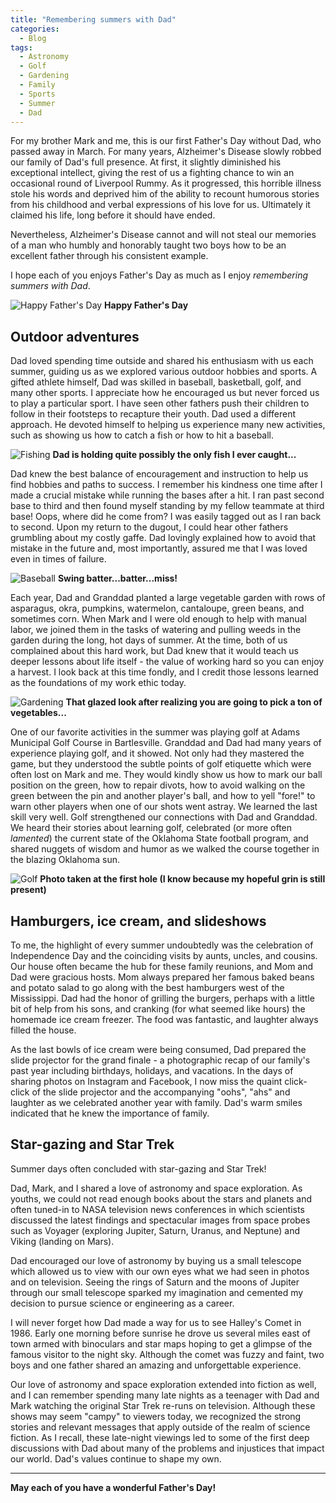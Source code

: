 ```yaml
---
title: "Remembering summers with Dad"
categories:
  - Blog
tags:
  - Astronomy
  - Golf
  - Gardening
  - Family
  - Sports
  - Summer
  - Dad
---
```


For my brother Mark and me, this is our first Father's Day without Dad, who passed away in March.
For many years, Alzheimer's Disease slowly robbed our family of Dad's full presence.
At first, it slightly diminished his exceptional intellect, giving the rest of us a fighting chance
to win an occasional round of Liverpool Rummy. As it progressed, this horrible illness stole his
words and deprived him of the ability to recount humorous stories from his childhood and verbal
expressions of his love for us. Ultimately it claimed his life, long before it should have ended.

Nevertheless, Alzheimer's Disease cannot and will not steal our memories of a man who humbly and
honorably taught two boys how to be an excellent father through his consistent example.

I hope each of you enjoys Father's Day as much as I enjoy _remembering summers with Dad_.

![Happy Father's Day](/assets/images/fathersday.jpg)
**Happy Father's Day**

## Outdoor adventures

Dad loved spending time outside and shared his enthusiasm with us each summer, guiding
us as we explored various outdoor hobbies and sports. A gifted athlete himself, Dad was skilled in
baseball, basketball, golf, and many other sports. I appreciate how he encouraged us but never
forced us to play a particular sport. I have seen other fathers push their children to follow
in their footsteps to recapture their youth. Dad used a different approach. He devoted
himself to helping us experience many new activities, such as showing us how to catch a fish
or how to hit a baseball.

![Fishing](/assets/images/fishing.jpg)
**Dad is holding quite possibly the only fish I ever caught...**

Dad knew the best balance of encouragement and instruction to help us find hobbies and paths to success. I remember his kindness one time after I made a crucial mistake while running
the bases after a hit. I ran past second base to third and then found myself standing by my fellow
teammate at third base! Oops, where did he come from? I was easily tagged out as I ran back to
second. Upon my return to the dugout, I could hear other fathers grumbling about my costly gaffe.
Dad lovingly explained how to avoid that mistake in the future and, most importantly, assured me
that I was loved even in times of failure.

![Baseball](/assets/images/baseball.jpg)
**Swing batter...batter...miss!**

Each year, Dad and Granddad planted a large vegetable garden with rows of asparagus, okra,
pumpkins, watermelon, cantaloupe, green beans, and sometimes corn. When Mark and I were old enough
to help with manual labor, we joined them in the tasks of watering and pulling weeds in the garden
during the long, hot days of summer. At the time, both of us complained about this hard work, but
Dad knew that it would teach us deeper lessons about life itself - the value of working hard so
you can enjoy a harvest. I look back at this time fondly, and I credit those lessons learned
as the foundations of my work ethic today.

![Gardening](/assets/images/garden.jpg)
**That glazed look after realizing you are going to pick a ton of vegetables...**

One of our favorite activities in the summer was playing golf at Adams Municipal Golf Course
in Bartlesville. Granddad and Dad had many years of experience playing golf, and it showed.
Not only had they mastered the game, but they understood the subtle points of golf etiquette
which were often lost on Mark and me. They would kindly show us how to mark our ball position on
the green, how to repair divots, how to avoid walking on the green between the pin and another
player's ball, and how to yell "fore!" to warn other players when one of our shots went astray.
We learned the last skill very well. Golf strengthened our connections with Dad and
Granddad. We heard their stories about learning golf, celebrated (or more often _lamented_) the
current state of the Oklahoma State football program, and shared nuggets of wisdom and humor
as we walked the course together in the blazing Oklahoma sun.

![Golf](/assets/images/golf.jpg)
**Photo taken at the first hole (I know because my hopeful grin is still present)**

## Hamburgers, ice cream, and slideshows

To me, the highlight of every summer undoubtedly was the celebration of Independence Day and the
coinciding visits by aunts, uncles, and cousins. Our house often became the hub for these family
reunions, and Mom and Dad were gracious hosts. Mom always prepared her famous baked beans
and potato salad to go along with the best hamburgers west of the Mississippi. Dad had the honor
of grilling the burgers, perhaps with a little bit of help from his sons, and cranking (for what
seemed like hours) the homemade ice cream freezer. The food was fantastic, and laughter always
filled the house.

As the last bowls of ice cream were being consumed, Dad prepared the slide projector for the grand
finale - a photographic recap of our family's past year including birthdays, holidays, and
vacations. In the days of sharing photos on Instagram and Facebook, I now miss the quaint
click-click of the slide projector and the accompanying "oohs", "ahs" and laughter as we
celebrated another year with family. Dad's warm smiles indicated that he knew the importance of
family.

## Star-gazing and Star Trek

Summer days often concluded with star-gazing and Star Trek!

Dad, Mark, and I shared a love of astronomy and space exploration. As youths, we could not read
enough books about the stars and planets and often tuned-in to NASA television news conferences
in which scientists discussed the latest findings and spectacular images from space probes such as
Voyager (exploring Jupiter, Saturn, Uranus, and Neptune) and Viking (landing on Mars).

Dad encouraged our love of astronomy by buying us a small telescope which allowed us to view with
our own eyes what we had seen in photos and on television. Seeing the rings of Saturn and the moons
of Jupiter through our small telescope sparked my imagination and cemented my decision to pursue
science or engineering as a career.

I will never forget how Dad made a way for us to see Halley's Comet in 1986. Early one morning
before sunrise he drove us several miles east of town armed with binoculars and star maps hoping to
get a glimpse of the famous visitor to the night sky. Although the comet was fuzzy and faint,
two boys and one father shared an amazing and unforgettable experience.

Our love of astronomy and space exploration extended into fiction as well, and I can remember
spending many late nights as a teenager with Dad and Mark watching the original Star Trek re-runs
on television. Although these shows may seem "campy" to viewers today, we recognized the strong
stories and relevant messages that apply outside of the realm of science fiction. As I recall,
these late-night viewings led to some of the first deep discussions with Dad about many of the
problems and injustices that impact our world. Dad's values continue to shape my own.

---
**May each of you have a wonderful Father's Day!**
